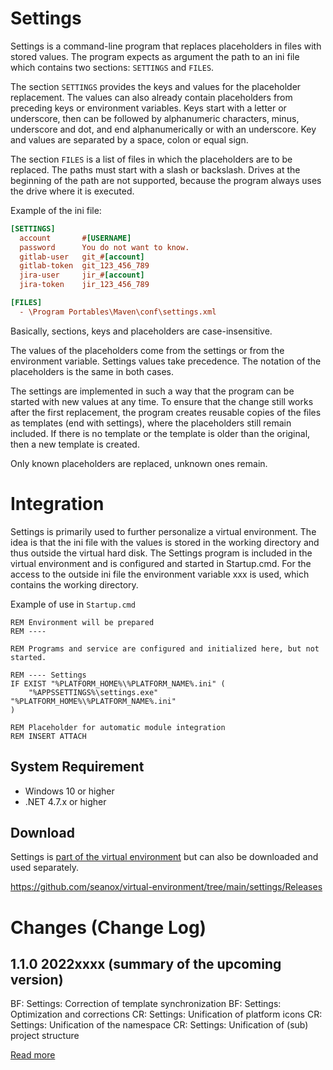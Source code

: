 # Settings
Settings is a command-line program that replaces placeholders in files with
stored values. The program expects as argument the path to an ini file which
contains two sections: `SETTINGS` and `FILES`.

The section `SETTINGS` provides the keys and values for the placeholder
replacement. The values can also already contain placeholders from preceding
keys or environment variables. Keys start with a letter or underscore, then can
be followed by alphanumeric characters, minus, underscore and dot, and end
alphanumerically or with an underscore. Key and values are separated by a
space, colon or equal sign.

The section `FILES` is a list of files in which the placeholders are to be
replaced. The paths must start with a slash or backslash. Drives at the
beginning of the path are not supported, because the program always uses the
drive where it is executed.

Example of the ini file:

```ini
[SETTINGS]
  account       #[USERNAME]
  password      You do not want to know.
  gitlab-user   git_#[account]
  gitlab-token  git_123_456_789
  jira-user     jir_#[account] 
  jira-token    jir_123_456_789

[FILES]
  - \Program Portables\Maven\conf\settings.xml
```

Basically, sections, keys and placeholders are case-insensitive.

The values of the placeholders come from the settings or from the environment
variable. Settings values take precedence. The notation of the placeholders is
the same in both cases.

The settings are implemented in such a way that the program can be started with
new values at any time. To ensure that the change still works after the first
replacement, the program creates reusable copies of the files as templates (end
with settings), where the placeholders still remain included. If there is no
template or the template is older than the original, then a new template is
created.

Only known placeholders are replaced, unknown ones remain.


# Integration
Settings is primarily used to further personalize a virtual environment. The
idea is that the ini file with the values is stored in the working directory
and thus outside the virtual hard disk. The Settings program is included in the
virtual environment and is configured and started in Startup.cmd. For the
access to the outside ini file the environment variable xxx is used, which
contains the working directory.

Example of use in `Startup.cmd`

```
REM Environment will be prepared
REM ----

REM Programs and service are configured and initialized here, but not started.

REM ---- Settings
IF EXIST "%PLATFORM_HOME%\%PLATFORM_NAME%.ini" (
    "%APPSSETTINGS%\settings.exe" "%PLATFORM_HOME%\%PLATFORM_NAME%.ini"
)

REM Placeholder for automatic module integration
REM INSERT ATTACH
```


## System Requirement
- Windows 10 or higher
- .NET 4.7.x or higher


## Download
Settings is [part of the virtual environment](https://github.com/seanox/virtual-environment/tree/main/platform/Resources/platform/Settings)
but can also be downloaded and used separately.

https://github.com/seanox/virtual-environment/tree/main/settings/Releases


# Changes (Change Log)
## 1.1.0 2022xxxx (summary of the upcoming version)
BF: Settings: Correction of template synchronization
BF: Settings: Optimization and corrections
CR: Settings: Unification of platform icons
CR: Settings: Unification of the namespace
CR: Settings: Unification of (sub) project structure

[Read more](https://raw.githubusercontent.com/seanox/virtual-environment-creator/master/settings/CHANGES)
